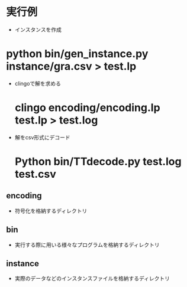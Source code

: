 
# 実行例
- インスタンスを作成  
 # python bin/gen_instance.py instance/gra.csv > test.lp
- clingoで解を求める  
  # clingo encoding/encoding.lp test.lp > test.log
- 解をcsv形式にデコード  
  # Python bin/TTdecode.py test.log test.csv



## encoding
- 符号化を格納するディレクトリ

## bin
- 実行する際に用いる様々なプログラムを格納するディレクトリ

## instance
- 実際のデータなどのインスタンスファイルを格納するディレクトリ


